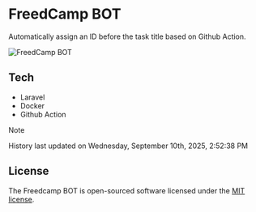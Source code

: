 # FreedCamp BOT

Automatically assign an ID before the task title based on Github Action.

![FreedCamp BOT](https://repository-images.githubusercontent.com/737932867/7d34798b-2680-471c-b089-a78a718d3d6a)

## Tech

- Laravel
- Docker
- Github Action

> [!NOTE]  
> History last updated on Wednesday, September 10th, 2025, 2:52:38 PM

## License

The Freedcamp BOT is open-sourced software licensed under the [MIT license](https://opensource.org/licenses/MIT).
